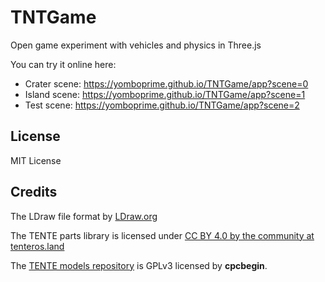 # TNTGame
Open game experiment with vehicles and physics in Three.js

You can try it online here:

- Crater scene: https://yomboprime.github.io/TNTGame/app?scene=0
- Island scene: https://yomboprime.github.io/TNTGame/app?scene=1
- Test scene: https://yomboprime.github.io/TNTGame/app?scene=2

## License

MIT License

## Credits

The LDraw file format by [LDraw.org](https://www.LDraw.org)

The TENTE parts library is licensed under [CC BY 4.0 by the community at tenteros.land](http://tenteros.land/foro/viewtopic.php?f=47&t=154)

The [TENTE models repository](https://gitlab.com/cpcbegin/tentemodels) is GPLv3 licensed by **cpcbegin**.
